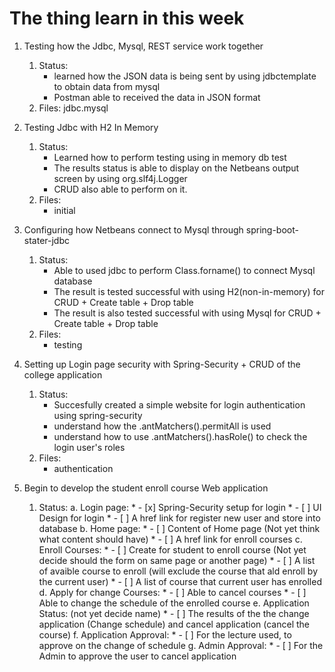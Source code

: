 # The thing learn in this week
   
1. Testing how the Jdbc, Mysql, REST service work together
    1. Status:
        * learned how the JSON data is being sent by using jdbctemplate to obtain data from mysql
        * Postman able to received the data in JSON format
    2. Files: jdbc.mysql
   
2. Testing Jdbc with H2 In Memory 
    1. Status: 
        * Learned how to perform testing using in memory db test
        * The results status is able to display on the Netbeans output screen by using org.slf4j.Logger
        * CRUD also able to perform on it.
    2. Files:
        * initial
   
3. Configuring how Netbeans connect to Mysql through spring-boot-stater-jdbc
    1. Status: 
        * Able to used jdbc to perform Class.forname() to connect Mysql database
        * The result is tested successful with using H2(non-in-memory) for CRUD + Create table + Drop table
        * The result is also tested successful with using Mysql for CRUD + Create table + Drop table
    2. Files:
        * testing
   
4. Setting up Login page security with Spring-Security + CRUD of the college application
    1. Status: 
        * Succesfully created a simple website for login authentication using spring-security
        * understand how the .antMatchers().permitAll is used
        * understand how to use .antMatchers().hasRole() to check the login user's roles
    2. Files: 
        * authentication
   
5. Begin to develop the student enroll course Web application
    1. Status:
        a. Login page:
            * - [x] Spring-Security setup for login
            * - [ ] UI Design for login
            * - [ ] A href link for register new user and store into database
        b. Home page:
            * - [ ] Content of Home page (Not yet think what content should have)
            * - [ ] A href link for enroll courses
        c. Enroll Courses:
            * - [ ] Create for student to enroll course (Not yet decide should the form on same page or another page)
            * - [ ] A list of avaible course to enroll (will exclude the course that ald enroll by the current user)
            * - [ ] A list of course that current user has enrolled
        d. Apply for change Courses:
            * - [ ] Able to cancel courses
            * - [ ] Able to change the schedule of the enrolled course
        e. Application Status: (not yet decide name)
            * - [ ] The results of the the change application (Change schedule) and cancel application (cancel the course)
        f. Application Approval:
            * - [ ] For the lecture used, to approve on the change of schedule
        g. Admin Approval:
            * - [ ] For the Admin to approve the user to cancel application
